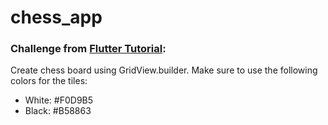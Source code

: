 # chess_app

### Challenge from [Flutter Tutorial](https://flutter-tutorial.net/list-and-grid/grid-view-builder-in-flutter/):
Create chess board using GridView.builder. Make sure to use the following colors for the tiles:

- White: #F0D9B5
- Black: #B58863
